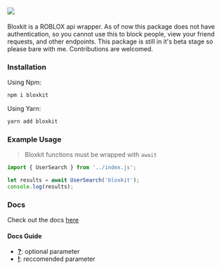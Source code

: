 # <img src="https://github.com/r6nted/bloxkit/blob/main/thumb.png?raw=true" />

Bloxkit is a ROBLOX api wrapper. As of now this package does not have authentication, so you cannot use this to block people, view your friend requests, and other endpoints. This package is still in it's beta stage so please bare with me. Contributions are welcomed.

### Installation

Using Npm:

```sh
npm i bloxkit
```

Using Yarn:

```sh
yarn add bloxkit
```

### Example Usage

> Bloxkit functions must be wrapped with `await`

```js
import { UserSearch } from '../index.js';

let results = await UserSearch('bloxkit');
console.log(results);
```

### Docs

Check out the docs [here](./docs/)

#### Docs Guide

- <u><b>?</b></u>: optional parameter
- <u><b>!</b></u>: reccomended parameter
